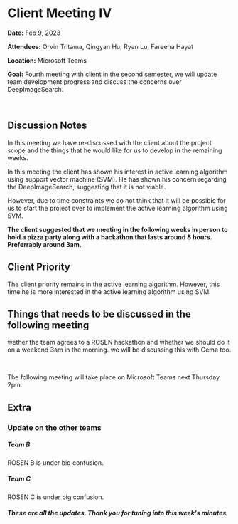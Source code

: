 # Client Meeting IV

**Date:** Feb 9, 2023

**Attendees:** Orvin Tritama, Qingyan Hu, Ryan Lu, Fareeha Hayat

**Location:** Microsoft Teams

**Goal:** Fourth meeting with client in the second semester, we will update team development progress and discuss the concerns over DeepImageSearch.


<br>


## Discussion Notes

In this meeting we have re-discussed with the client about the project scope and the things that he would like for us to develop in the remaining weeks.

In this meeting the client has shown his interest in active learning algorithm using support vector machine (SVM). He has shown his concern regarding the DeepImageSearch, suggesting that it is not viable.

However, due to time constraints we do not think that it will be possible for us to start the project over to implement the active learning algorithm using SVM.

**The client suggested that we meeting in the following weeks in person to hold a pizza party along with a hackathon that lasts around 8 hours. Preferrably around 3am.**
	
	

## Client Priority

The client priority remains in the active learning algorithm. However, this time he is more interested in the active learning algorithm using SVM.



## Things that needs to be discussed in the following meeting

wether the team agrees to a ROSEN hackathon and whether we should do it on a weekend 3am in the morning.
we will be discussing this with Gema too.

<br>


The following meeting will take place on Microsoft Teams next Thursday 2pm.


## Extra

### Update on the other teams

##### Team B
ROSEN B is under big confusion.


##### Team C
ROSEN C is under big confusion.



###### **These are all the updates. Thank you for tuning into this week's minutes.**

